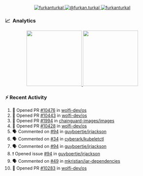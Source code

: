 <p align="center">
  <a href="https://linkedin.com/in/furkanturkal" target="blank">
    <img src="https://img.shields.io/badge/linkedin-%230077B5.svg?&style=for-the-badge&logo=linkedin&logoColor=white" alt="furkanturkal" />
  </a>
  <a href="https://medium.com/@furkan.turkal" target="blank">
    <img src="https://img.shields.io/badge/medium-%2312100E.svg?&style=for-the-badge&logo=medium&logoColor=white" alt="@furkan.turkal" />
  </a>
  <a href="https://twitter.com/furkanturkaI" target="blank">
    <img src="https://img.shields.io/badge/Twitter-1DA1F2?style=for-the-badge&logo=twitter&logoColor=white" alt="furkanturkaI" />
  </a>
</p>

### 📈 &nbsp;Analytics

<p align="center">
  <a href="https://coderstats.net/github/#Dentrax">
    <img height="180em" src="https://github-readme-stats-eight-theta.vercel.app/api?username=Dentrax&show_icons=true&theme=algolia&include_all_commits=true&count_private=true&line_height=26"/>
    <img height="180em" src="https://github-readme-stats-eight-theta.vercel.app/api/top-langs/?username=Dentrax&layout=compact&langs_count=8&theme=algolia&line_height=26"/>
  </a>
</p>

### :zap: Recent Activity

<!--START_SECTION:activity-->
1. 💪 Opened PR [#10476](https://github.com/wolfi-dev/os/pull/10476) in [wolfi-dev/os](https://github.com/wolfi-dev/os)
2. 💪 Opened PR [#10443](https://github.com/wolfi-dev/os/pull/10443) in [wolfi-dev/os](https://github.com/wolfi-dev/os)
3. 💪 Opened PR [#1994](https://github.com/chainguard-images/images/pull/1994) in [chainguard-images/images](https://github.com/chainguard-images/images)
4. 💪 Opened PR [#10428](https://github.com/wolfi-dev/os/pull/10428) in [wolfi-dev/os](https://github.com/wolfi-dev/os)
5. 🗣 Commented on [#94](https://github.com/guyboertje/jrjackson/issues/94#issuecomment-1869712959) in [guyboertje/jrjackson](https://github.com/guyboertje/jrjackson)
6. 🗣 Commented on [#34](https://github.com/cyberark/kubeletctl/issues/34#issuecomment-1869382321) in [cyberark/kubeletctl](https://github.com/cyberark/kubeletctl)
7. 🗣 Commented on [#94](https://github.com/guyboertje/jrjackson/issues/94#issuecomment-1869069508) in [guyboertje/jrjackson](https://github.com/guyboertje/jrjackson)
8. ❗ Opened issue [#94](https://github.com/guyboertje/jrjackson/issues/94) in [guyboertje/jrjackson](https://github.com/guyboertje/jrjackson)
9. 🗣 Commented on [#49](https://github.com/mkristian/jar-dependencies/issues/49#issuecomment-1867558115) in [mkristian/jar-dependencies](https://github.com/mkristian/jar-dependencies)
10. 💪 Opened PR [#10283](https://github.com/wolfi-dev/os/pull/10283) in [wolfi-dev/os](https://github.com/wolfi-dev/os)
<!--END_SECTION:activity-->
